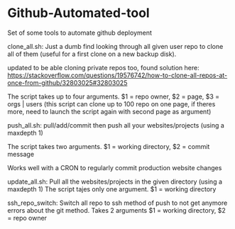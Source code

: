 # Github-Automated-tool
Set of some tools to automate github deployment

clone_all.sh:
Just a dumb find looking through all given user repo to clone all of them (useful for a first clone on a new backup disk).

updated to be able cloning private repos too, found solution here:
https://stackoverflow.com/questions/19576742/how-to-clone-all-repos-at-once-from-github/32803025#32803025


The script takes up to four arguments.
$1 = repo owner, $2 = page, $3 = orgs | users
(this script can clone up to 100 repo on one page, if theres more, need to launch the script again with second page as argument)

push_all.sh:
pull/add/commit then push all your websites/projects (using a maxdepth 1)

The script takes two arguments.
$1 = working directory, $2 = commit message

Works well with a CRON to regularly commit production website changes

update_all.sh:
Pull all the websites/projects in the given directory (using a maxdepth 1)
The script tajes only one argument.
$1 = working directory

ssh_repo_switch:
Switch all repo to ssh method of push to not get anymore errors about the git method.
Takes 2 arguments
$1 = working directory, $2 = repo owner
